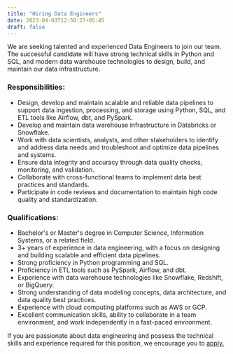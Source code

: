 ```yaml
---
title: "Hiring Data Engineers"
date: 2023-04-03T12:50:27+05:45
draft: false
---
```


We are seeking talented and experienced Data Engineers to join our team. The successful candidate will have strong technical skills in Python and SQL, and modern data warehouse technologies to design, build, and maintain our data infrastructure.

### Responsibilities:
- Design, develop and maintain scalable and reliable data pipelines to support data ingestion, processing, and storage using Python, SQL, and ETL tools like Airflow, dbt, and PySpark.
- Develop and maintain data warehouse infrastructure in Databricks or Snowflake.
- Work with data scientists, analysts, and other stakeholders to identify and address data needs and troubleshoot and optimize data pipelines and systems.
- Ensure data integrity and accuracy through data quality checks, monitoring, and validation.
- Collaborate with cross-functional teams to implement data best practices and standards.
- Participate in code reviews and documentation to maintain high code quality and standardization.

### Qualifications:
- Bachelor's or Master's degree in Computer Science, Information Systems, or a related field.
- 3+ years of experience in data engineering, with a focus on designing and building scalable and efficient data pipelines.
- Strong proficiency in Python programming and SQL.
- Proficiency in ETL tools such as PySpark, Airflow, and dbt.
- Experience with data warehouse technologies like Snowflake, Redshift, or BigQuery.
- Strong understanding of data modeling concepts, data architecture, and data quality best practices.
- Experience with cloud computing platforms such as AWS or GCP.
- Excellent communication skills, ability to collaborate in a team environment, and work independently in a fast-paced environment.

If you are passionate about data engineering and possess the technical skills and experience required for this position, we encourage you to <a href="https://smrtr.io/dC_FT">apply.</a>


